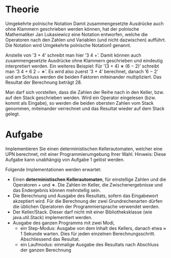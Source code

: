 # Theorie

Umgekehrte polnische Notation
Damit zusammengesetzte Ausdrücke auch ohne Klammern geschrieben werden können, hat
der polnische Mathematiker Jan Lukasiewicz eine Notation entworfen, welche die Operatoren
nach den Zahlen und Variablen (und nicht dazwischen) aufführt. Die Notation wird Umgekehrte
polnische Notation1 genannt.

Anstelle von ’3 + 4’ schreibt man hier ’3 4 +’. Damit können auch zusammengesetzte Ausdrücke
ohne Klammern geschrieben und eindeutig interpretiert werden. Ein weiteres Beispiel: Für
’(3 + 4) ∗ (6 − 2)’ schreibt man ’3 4 + 6 2 − ∗’. Es wird also zuerst ’3 + 4’ berechnet, danach
’6 − 2’ und am Schluss werden die beiden Faktoren miteinander multipliziert. Das Resultat der
Berechnung beträgt 28.

Man darf sich vorstellen, dass die Zahlen der Reihe nach in den Keller, bzw. auf den Stack
geschrieben werden. Wird ein Operator eingelesen (bzw. kommt als Eingabe), so werden die
beiden obersten Zahlen vom Stack genommen, miteinander verrechnet und das Resultat wieder
auf dem Stack gelegt.

# Aufgabe

Implementieren Sie einen deterministischen Kellerautomaten, welcher eine UPN berechnet, mit
einer Programmierumgebung Ihrer Wahl.
Hinweis: Diese Aufgabe kann unabhängig von Aufgabe 1 gelöst werden.

Folgende Implementationen werden erwartet:
- Einen **deterministischen Kellerautomaten**, für einstellige Zahlen und die Operatoren +
und ∗. Die Zahlen im Keller, die Zwischenergebnisse und das Endergebnis können mehrstellig
sein. 
- Die Berechnung und Ausgabe des Resultats, sofern das Eingabewort akzeptiert wird. Für
die Berechnung der zwei Grundrechenarten dürfen die üblichen Operatoren der Programmiersprache verwendet werden.
- Der Keller/Stack. Dieser darf nicht mit einer Bibliotheksklasse (wie java.util.Stack) implementiert werden.
- Ausgabe des ganzen Programms mit zwei Modi, 
  - ein Step-Modus: Ausgabe von dem Inhalt des Kellers, danach etwa ≈ 1 Sekunde
  warten. Dies für jeden einzelnen Berechnungsschritt. Abschliessend das Resultat. 
  - ein Laufmodus: einmalige Ausgabe des Resultats nach Abschluss der ganzen Berechnung